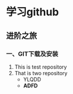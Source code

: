 学习github
==========

进阶之旅
--------

### 一、GIT下载及安装
1. This is test repository
2. That is two repository
   - YLQDD
   * **ADFD**

